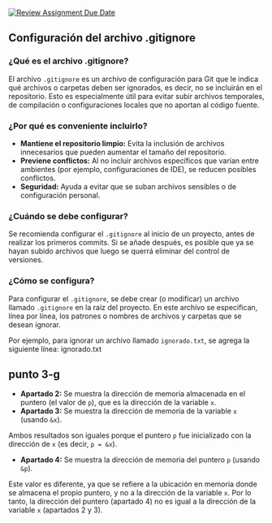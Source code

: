 [![Review Assignment Due Date](https://classroom.github.com/assets/deadline-readme-button-22041afd0340ce965d47ae6ef1cefeee28c7c493a6346c4f15d667ab976d596c.svg)](https://classroom.github.com/a/kl-E8VQf)



## Configuración del archivo .gitignore

### ¿Qué es el archivo .gitignore?
El archivo `.gitignore` es un archivo de configuración para Git que le indica qué archivos o carpetas deben ser ignorados, es decir, no se incluirán en el repositorio. Esto es especialmente útil para evitar subir archivos temporales, de compilación o configuraciones locales que no aportan al código fuente.

### ¿Por qué es conveniente incluirlo?
- **Mantiene el repositorio limpio:** Evita la inclusión de archivos innecesarios que pueden aumentar el tamaño del repositorio.
- **Previene conflictos:** Al no incluir archivos específicos que varían entre ambientes (por ejemplo, configuraciones de IDE), se reducen posibles conflictos.
- **Seguridad:** Ayuda a evitar que se suban archivos sensibles o de configuración personal.

### ¿Cuándo se debe configurar?
Se recomienda configurar el `.gitignore` al inicio de un proyecto, antes de realizar los primeros commits. Si se añade después, es posible que ya se hayan subido archivos que luego se querrá eliminar del control de versiones.

### ¿Cómo se configura?
Para configurar el `.gitignore`, se debe crear (o modificar) un archivo llamado `.gitignore` en la raíz del proyecto. En este archivo se especifican, línea por línea, los patrones o nombres de archivos y carpetas que se desean ignorar.

Por ejemplo, para ignorar un archivo llamado `ignorado.txt`, se agrega la siguiente línea: ignorado.txt

## punto 3-g

- **Apartado 2:** Se muestra la dirección de memoria almacenada en el puntero (el valor de `p`), que es la dirección de la variable `x`.
- **Apartado 3:** Se muestra la dirección de memoria de la variable `x` (usando `&x`).

Ambos resultados son iguales porque el puntero `p` fue inicializado con la dirección de `x` (es decir, `p = &x`).

- **Apartado 4:** Se muestra la dirección de memoria del puntero `p` (usando `&p`).

Este valor es diferente, ya que se refiere a la ubicación en memoria donde se almacena el propio puntero, y no a la dirección de la variable `x`. Por lo tanto, la dirección del puntero (apartado 4) no es igual a la dirección de la variable `x` (apartados 2 y 3).
